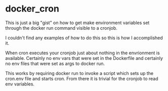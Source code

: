 docker_cron
==========

This is just a big "gist" on how to get make environment variables set through the docker run command visible to a cronjob.

I couldn't find any examples of how to do this so this is how I accomplished it.

When cron executes your cronjob just about nothing in the envrionment is available.  Certainly no env vars that were set in the Dockerfile and certainly no env files that were set as args to docker run. 

This works by requiring docker run to invoke a script which sets up the cron.env file and starts cron.  From there it is trivial for the cronjob to read env variables.
